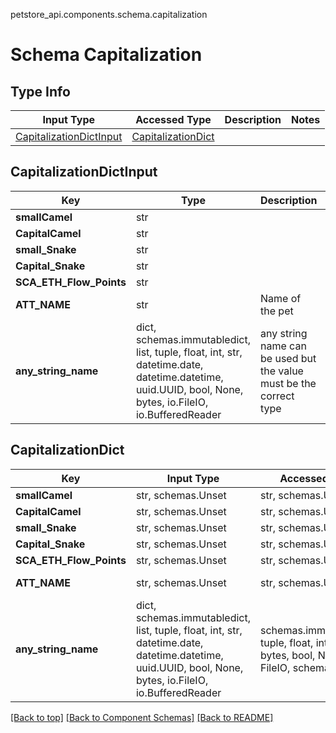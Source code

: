 petstore_api.components.schema.capitalization
# Schema Capitalization

## Type Info
Input Type | Accessed Type | Description | Notes
------------ | ------------- | ------------- | -------------
[CapitalizationDictInput](#capitalizationdictinput) | [CapitalizationDict](#capitalizationdict) |  |

## CapitalizationDictInput
Key | Type |  Description | Notes
------------ | ------------- | ------------- | -------------
**smallCamel** | str |  | [optional]
**CapitalCamel** | str |  | [optional]
**small_Snake** | str |  | [optional]
**Capital_Snake** | str |  | [optional]
**SCA_ETH_Flow_Points** | str |  | [optional]
**ATT_NAME** | str | Name of the pet  | [optional]
**any_string_name** | dict, schemas.immutabledict, list, tuple, float, int, str, datetime.date, datetime.datetime, uuid.UUID, bool, None, bytes, io.FileIO, io.BufferedReader | any string name can be used but the value must be the correct type | [optional]

## CapitalizationDict
Key | Input Type | Accessed Type | Description | Notes
------------ | ------------- | ------------- | ------------- | -------------
**smallCamel** | str, schemas.Unset | str, schemas.Unset |  | [optional]
**CapitalCamel** | str, schemas.Unset | str, schemas.Unset |  | [optional]
**small_Snake** | str, schemas.Unset | str, schemas.Unset |  | [optional]
**Capital_Snake** | str, schemas.Unset | str, schemas.Unset |  | [optional]
**SCA_ETH_Flow_Points** | str, schemas.Unset | str, schemas.Unset |  | [optional]
**ATT_NAME** | str, schemas.Unset | str, schemas.Unset | Name of the pet  | [optional]
**any_string_name** | dict, schemas.immutabledict, list, tuple, float, int, str, datetime.date, datetime.datetime, uuid.UUID, bool, None, bytes, io.FileIO, io.BufferedReader | schemas.immutabledict, tuple, float, int, str, bytes, bool, None, FileIO, schemas.Unset | any string name can be used but the value must be the correct type | [optional] typed value is accessed with the get_additional_property_ method

[[Back to top]](#top) [[Back to Component Schemas]](../../../README.md#Component-Schemas) [[Back to README]](../../../README.md)
